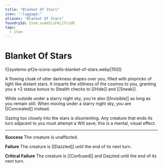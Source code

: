 ```yaml
---
title: "Blanket Of Stars"
icon: ":luggage:"
aliases: "Blanket Of Stars"
foundryId: Item.vu0dILuF6L1TctdR
tags:
  - Item
---
```


# Blanket Of Stars
![[systems-pf2e-icons-spells-blanket-of-stars.webp|150]]

A flowing cloak of utter darkness drapes over you, filled with pinpricks of light like distant stars. It imparts the stillness of the cosmos to you, granting you a +2 status bonus to Stealth checks to [[Hide]] and [[Sneak]].

While outside under a starry night sky, you're also [[Invisible]] as long as you remain still. When moving under a starry night sky, you are [[Concealed]] instead.

Gazing too closely into the stars is disorienting. Any creature that ends its turn adjacent to you must attempt a Will save; this is a mental, visual effect.

* * *

**Success** The creature is unaffected.

**Failure** The creature is [[Dazzled]] until the end of its next turn.

**Critical Failure** The creature is [[Confused]] and Dazzled until the end of its next turn.
